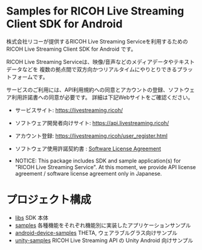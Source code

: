 # Samples for RICOH Live Streaming Client SDK for Android

株式会社リコーが提供するRICOH Live Streaming Serviceを利用するためのRICOH Live Streaming Client SDK for Android です。

RICOH Live Streaming Serviceは、映像/音声などのメディアデータやテキストデータなどを
複数の拠点間で双方向かつリアルタイムにやりとりできるプラットフォームです。

サービスのご利用には、API利用規約への同意とアカウントの登録、ソフトウェア利用許諾書への同意が必要です。
詳細は下記Webサイトをご確認ください。

* サービスサイト: https://livestreaming.ricoh/
* ソフトウェア開発者向けサイト: https://api.livestreaming.ricoh/
* アカウント登録: https://livestreaming.ricoh/user_register.html
* ソフトウェア使用許諾契約書 : [Software License Agreement](SoftwareLicenseAgreement.txt)

* NOTICE: This package includes SDK and sample application(s) for "RICOH Live Streaming Service".
At this moment, we provide API license agreement / software license agreement only in Japanese.

# プロジェクト構成

* [libs](./libs) SDK 本体
* [samples](./samples) 各種機能をそれぞれ機能別に実装したアプリケーションサンプル
* [android-device-samples](./android-device-samples) THETA, ウェアラブルグラス向けサンプル
* [unity-samples](unity-samples) RICOH Live Streaming API の Unity Android 向けサンプル
